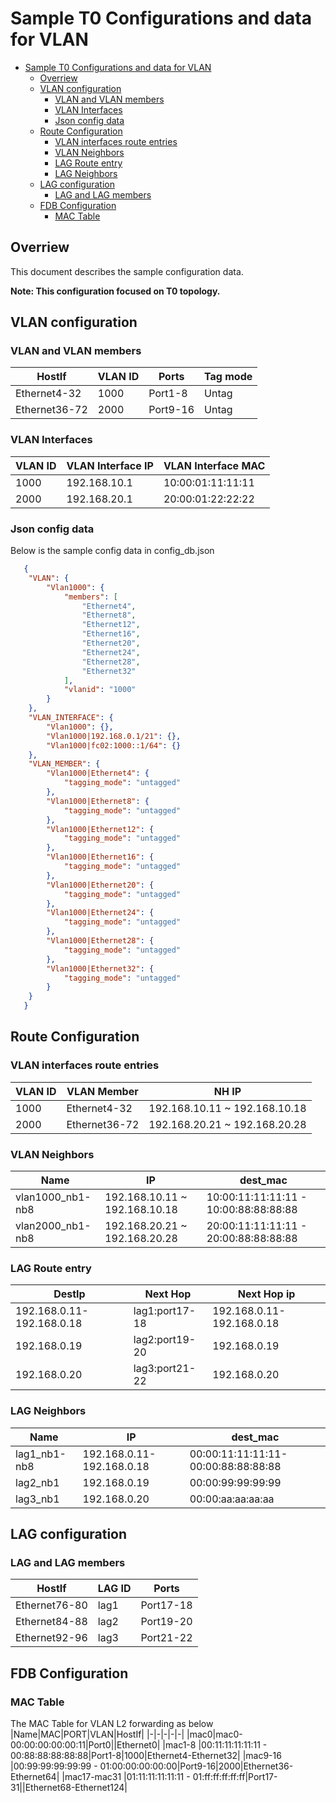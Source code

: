 # Sample T0 Configurations and data for VLAN
- [Sample T0 Configurations and data for VLAN](#sample-t0-configurations-and-data-for-vlan)
  - [Overriew](#overriew)
  - [VLAN configuration](#vlan-configuration)
    - [VLAN and VLAN members](#vlan-and-vlan-members)
    - [VLAN Interfaces](#vlan-interfaces)
    - [Json config data](#json-config-data)
  - [Route Configuration](#route-configuration)
    - [VLAN interfaces route entries](#vlan-interfaces-route-entries)
    - [VLAN Neighbors](#vlan-neighbors)
    - [LAG Route entry](#lag-route-entry)
    - [LAG Neighbors](#lag-neighbors)
  - [LAG configuration](#lag-configuration)
    - [LAG and LAG members](#lag-and-lag-members)
  - [FDB Configuration](#fdb-configuration)
    - [MAC Table](#mac-table)
## Overriew
This document describes the sample configuration data.

**Note: This configuration focused on T0 topology.**

## VLAN configuration

### VLAN and VLAN members

|HostIf|VLAN ID|Ports|Tag mode|
|-|-|-|-|
|Ethernet4-32|1000|Port1-8|Untag|
|Ethernet36-72|2000|Port9-16|Untag|

### VLAN Interfaces
|VLAN ID | VLAN Interface IP | VLAN Interface MAC | 
|-|-|-|
|1000|192.168.10.1|10:00:01:11:11:11|
|2000|192.168.20.1|20:00:01:22:22:22|

### Json config data

Below is the sample config data in config_db.json

```JSON
   {
    "VLAN": {
        "Vlan1000": {            
            "members": [
                "Ethernet4",
                "Ethernet8",
                "Ethernet12",
                "Ethernet16",
                "Ethernet20",
                "Ethernet24",
                "Ethernet28",
                "Ethernet32"
            ],
            "vlanid": "1000"
        }
    },
    "VLAN_INTERFACE": {
        "Vlan1000": {},
        "Vlan1000|192.168.0.1/21": {},
        "Vlan1000|fc02:1000::1/64": {}
    },
    "VLAN_MEMBER": {
        "Vlan1000|Ethernet4": {
            "tagging_mode": "untagged"
        },
        "Vlan1000|Ethernet8": {
            "tagging_mode": "untagged"
        },
        "Vlan1000|Ethernet12": {
            "tagging_mode": "untagged"
        },
        "Vlan1000|Ethernet16": {
            "tagging_mode": "untagged"
        },
        "Vlan1000|Ethernet20": {
            "tagging_mode": "untagged"
        },
        "Vlan1000|Ethernet24": {
            "tagging_mode": "untagged"
        },
        "Vlan1000|Ethernet28": {
            "tagging_mode": "untagged"
        },
        "Vlan1000|Ethernet32": {
            "tagging_mode": "untagged"
        }
    }
   }
```


## Route Configuration


### VLAN interfaces route entries
|VLAN ID | VLAN Member | NH IP | 
|-|-|-|
|1000| Ethernet4-32 | 192.168.10.11 ~ 192.168.10.18 | 
|2000| Ethernet36-72 | 192.168.20.21 ~ 192.168.20.28 | 

### VLAN Neighbors
|Name|IP|dest_mac|
|-|-|-|
|vlan1000_nb1-nb8| 192.168.10.11 ~ 192.168.10.18 | 10:00:11:11:11:11 - 10:00:88:88:88:88|
|vlan2000_nb1-nb8|192.168.20.21 ~ 192.168.20.28 |20:00:11:11:11:11 - 20:00:88:88:88:88 |


### LAG Route entry

|DestIp|Next Hop |Next Hop ip|
|-|-|-|
|192.168.0.11-192.168.0.18|lag1:port17-18|192.168.0.11-192.168.0.18|
|192.168.0.19|lag2:port19-20|192.168.0.19|
|192.168.0.20|lag3:port21-22|192.168.0.20|

### LAG Neighbors

|Name|IP|dest_mac|
|-|-|-|
|lag1_nb1-nb8| 192.168.0.11-192.168.0.18| 00:00:11:11:11:11-00:00:88:88:88:88|
|lag2_nb1|192.168.0.19|00:00:99:99:99:99|
|lag3_nb1|192.168.0.20|00:00:aa:aa:aa:aa|


## LAG configuration

### LAG and LAG members

|HostIf|LAG ID|Ports|
|-|-|-|
|Ethernet76-80|lag1|Port17-18|
|Ethernet84-88|lag2|Port19-20|
|Ethernet92-96|lag3|Port21-22|

## FDB Configuration
### MAC Table
The MAC Table for VLAN L2 forwarding as below
|Name|MAC|PORT|VLAN|HostIf|
|-|-|-|-|-|
|mac0|mac0-00:00:00:00:00:11|Port0||Ethernet0|
|mac1-8  |00:11:11:11:11:11 - 00:88:88:88:88:88|Port1-8|1000|Ethernet4-Ethernet32|
|mac9-16 |00:99:99:99:99:99 - 01:00:00:00:00:00|Port9-16|2000|Ethernet36-Ethernet64|
|mac17-mac31 |01:11:11:11:11:11 - 01:ff:ff:ff:ff:ff|Port17-31||Ethernet68-Ethernet124|
